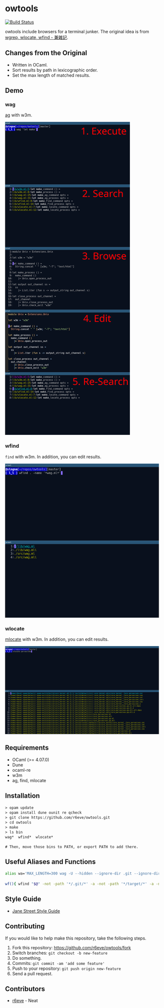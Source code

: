 owtools
=======
[![Build Status][]][CI Results]

owtools include browsers for a terminal junker. The original idea is from [wgrep, wlocate, wfind - 兼雑記][original-idea].

## Changes from the Original

* Written in OCaml.
* Sort results by path in lexicographic order.
* Set the max length of matched results.

## Demo

### wag

[ag][] with w3m.

![wag-demo][]

### wfind

`find` with w3m. In addition, you can edit results.

![wfind-demo][]

### wlocate

[mlocate][] with w3m. In addition, you can edit results.

![wlocate-demo][]

## Requirements

* OCaml (>= 4.07.0)
* Dune
* ocaml-re
* w3m
* ag, find, mlocate

## Installation

```console
> opam update
> opam install dune ounit re qcheck
> git clone https://github.com/r6eve/owtools.git
> cd owtools
> make
> ls bin
wag*  wfind*  wlocate*

# Then, move those bins to PATH, or export PATH to add there.
```

## Useful Aliases and Functions

```bash
alias wa='MAX_LENGTH=300 wag -U --hidden --ignore-dir .git --ignore-dir _build'

wf(){ wfind "$@" -not -path '*/.git/*' -a -not -path '*/target/*' -a -not -path "*/_build/*" -a -type f }
```

## Style Guide

* [Jane Street Style Guide][]

## Contributing

If you would like to help make this repository, take the following steps.

1. Fork this repository: https://github.com/r6eve/owtools/fork
2. Switch branches: `git checkout -b new-feature`
3. Do something.
4. Commits: `git commit -am 'add some feature'`
5. Push to your repository: `git push origin new-feature`
6. Send a pull request.

## Contributors

- [r6eve][] - Neat

[Build Status]: https://circleci.com/gh/r6eve/owtools.svg?style=svg
[CI Results]: https://circleci.com/gh/r6eve/owtools
[original-idea]: http://shinh.hatenablog.com/entry/20070429/1177827792
[ag]: https://github.com/ggreer/the_silver_searcher
[mlocate]: https://pagure.io/mlocate
[wag-demo]: https://raw.githubusercontent.com/r6eve/screenshots/master/owtools/wag.png
[wfind-demo]: https://raw.githubusercontent.com/r6eve/screenshots/master/owtools/wfind.png
[wlocate-demo]: https://raw.githubusercontent.com/r6eve/screenshots/master/owtools/wlocate.png
[Jane Street Style Guide]: https://opensource.janestreet.com/standards/
[r6eve]: https://github.com/r6eve
